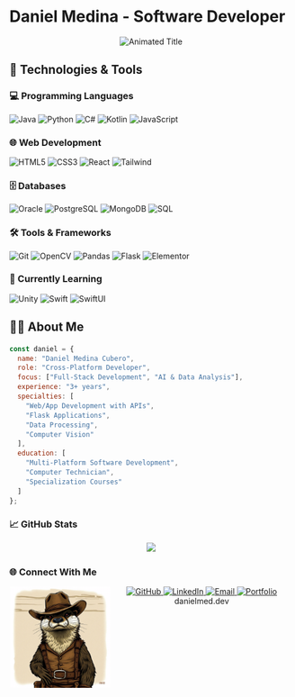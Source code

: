# Daniel Medina - Software Developer

<div align="center">
  <img src="https://readme-typing-svg.demolab.com?font=Fira+Code&weight=600&size=26&duration=4000&pause=1000&color=22D3EE&center=true&vCenter=true&width=435&lines=Full-Stack+Developer;AI+%26+Data+Enthusiast;Cross-Platform+Solutions;Continuous+Learner" alt="Animated Title" />
</div>

## 🚀 Technologies & Tools

### 💻 Programming Languages
<div>
  <img src="https://img.shields.io/badge/Java-ED8B00?style=for-the-badge&logo=openjdk&logoColor=white" alt="Java" />
  <img src="https://img.shields.io/badge/Python-3776AB?style=for-the-badge&logo=python&logoColor=white" alt="Python" />
  <img src="https://img.shields.io/badge/C%23-239120?style=for-the-badge&logo=c-sharp&logoColor=white" alt="C#" />
  <img src="https://img.shields.io/badge/Kotlin-0095D5?style=for-the-badge&logo=kotlin&logoColor=white" alt="Kotlin" />
  <img src="https://img.shields.io/badge/JavaScript-F7DF1E?style=for-the-badge&logo=javascript&logoColor=black" alt="JavaScript" />
</div>

### 🌐 Web Development
<div>
  <img src="https://img.shields.io/badge/HTML5-E34F26?style=for-the-badge&logo=html5&logoColor=white" alt="HTML5" />
  <img src="https://img.shields.io/badge/CSS3-1572B6?style=for-the-badge&logo=css3&logoColor=white" alt="CSS3" />
  <img src="https://img.shields.io/badge/React-20232A?style=for-the-badge&logo=react&logoColor=61DAFB" alt="React" />
  <img src="https://img.shields.io/badge/Tailwind_CSS-38B2AC?style=for-the-badge&logo=tailwind-css&logoColor=white" alt="Tailwind" />
</div>

### 🗄️ Databases
<div>
  <img src="https://img.shields.io/badge/Oracle-F80000?style=for-the-badge&logo=oracle&logoColor=white" alt="Oracle" />
  <img src="https://img.shields.io/badge/PostgreSQL-316192?style=for-the-badge&logo=postgresql&logoColor=white" alt="PostgreSQL" />
  <img src="https://img.shields.io/badge/MongoDB-4EA94B?style=for-the-badge&logo=mongodb&logoColor=white" alt="MongoDB" />
  <img src="https://img.shields.io/badge/SQL-4479A1?style=for-the-badge&logo=sqlite&logoColor=white" alt="SQL" />
</div>

### 🛠️ Tools & Frameworks
<div>
  <img src="https://img.shields.io/badge/Git-F05032?style=for-the-badge&logo=git&logoColor=white" alt="Git" />
  <img src="https://img.shields.io/badge/OpenCV-27338e?style=for-the-badge&logo=opencv&logoColor=white" alt="OpenCV" />
  <img src="https://img.shields.io/badge/Pandas-2C2D72?style=for-the-badge&logo=pandas&logoColor=white" alt="Pandas" />
  <img src="https://img.shields.io/badge/Flask-000000?style=for-the-badge&logo=flask&logoColor=white" alt="Flask" />
  <img src="https://img.shields.io/badge/Elementor-9146FF?style=for-the-badge&logo=elementor&logoColor=white" alt="Elementor" />
</div>

### 🌱 Currently Learning
<div>
  <img src="https://img.shields.io/badge/Unity-100000?style=for-the-badge&logo=unity&logoColor=white" alt="Unity" />
  <img src="https://img.shields.io/badge/Swift-FA7343?style=for-the-badge&logo=swift&logoColor=white" alt="Swift" />
  <img src="https://img.shields.io/badge/SwiftUI-00C7BE?style=for-the-badge&logo=swift&logoColor=white" alt="SwiftUI" />
</div>

## 👨‍💻 About Me

```javascript
const daniel = {
  name: "Daniel Medina Cubero",
  role: "Cross-Platform Developer",
  focus: ["Full-Stack Development", "AI & Data Analysis"],
  experience: "3+ years",
  specialties: [
    "Web/App Development with APIs",
    "Flask Applications",
    "Data Processing",
    "Computer Vision"
  ],
  education: [
    "Multi-Platform Software Development",
    "Computer Technician",
    "Specialization Courses"
  ]
};
```
### 📈 GitHub Stats
<div align="center">
  <img src="https://github-readme-stats.vercel.app/api?username=Danim299&theme=tokyonight&show_icons=true&hide_border=true&count_private=true" />
</div>

### 🌐 Connect With Me
<div>
<img align="left" height="180" src="https://github.com/Danim299/Danim299/blob/main/7609ba37-b1ef-41b0-baf1-df9e36f3c6e0.png?raw=true" />
<div align="center"> <a href="https://github.com/Danim299" target="_blank"> <img src="https://img.shields.io/badge/GitHub-100000?style=for-the-badge&logo=github&logoColor=white" alt="GitHub" /> </a> <a href="https://linkedin.com/in/[https://www.linkedin.com/in/danim299/]" target="_blank"> <img src="https://img.shields.io/badge/LinkedIn-0077B5?style=for-the-badge&logo=linkedin&logoColor=white" alt="LinkedIn" /> </a> <a href="mailto:dm46688@gmail.com"> <img src="https://img.shields.io/badge/Email-D14836?style=for-the-badge&logo=gmail&logoColor=white" alt="Email" /> </a> <a href="https://danim299.github.io"> <img src="https://img.shields.io/badge/Portfolio-FF5722?style=for-the-badge&logo=about.me&logoColor=white" alt="Portfolio" /> <a>danielmed.dev</a></a> </div><div align="center" style="margin-top:30px">

</div>
